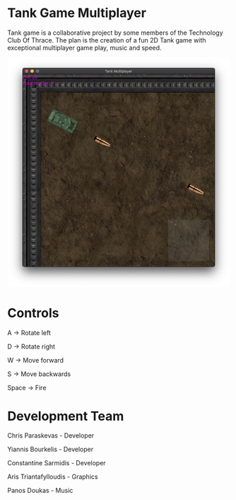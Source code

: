 # Tank Game Multiplayer

Tank game is a collaborative project by some members of the Technology Club Of Thrace. The plan is the creation of a fun 2D Tank game with exceptional multiplayer game play, music and speed. 

![](https://github.com/TechnologyClubOfThrace/tank-game-multiplayer/blob/master/tank-arena-screenshot.png)

# Controls
A     -> Rotate left

D     -> Rotate right

W     -> Move forward

S     -> Move backwards

Space -> Fire

# Development Team
Chris Paraskevas - Developer

Yiannis Bourkelis - Developer

Constantine Sarmidis - Developer

Aris Triantafylloudis - Graphics

Panos Doukas - Music
